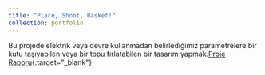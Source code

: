 ```yaml
---
title: "Place, Shoot, Basket!"
collection: portfolio
---
```

Bu projede elektrik veya devre kullanmadan belirlediğimiz parametrelere bir kutu taşıyabilen veya bir topu fırlatabilen bir tasarım yapmak.[Proje Raporu](/files/dienamics_rapor.pdf){:target="_blank"}
